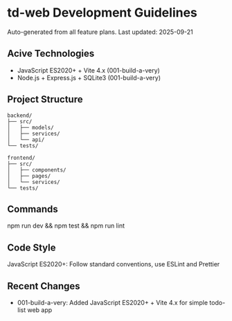 # td-web Development Guidelines

Auto-generated from all feature plans. Last updated: 2025-09-21

## Acive Technologies
- JavaScript ES2020+ + Vite 4.x (001-build-a-very)
- Node.js + Express.js + SQLite3 (001-build-a-very)

## Project Structure
```
backend/
├── src/
│   ├── models/
│   ├── services/
│   └── api/
└── tests/

frontend/
├── src/
│   ├── components/
│   ├── pages/
│   └── services/
└── tests/
```

## Commands
npm run dev && npm test && npm run lint

## Code Style
JavaScript ES2020+: Follow standard conventions, use ESLint and Prettier

## Recent Changes
- 001-build-a-very: Added JavaScript ES2020+ + Vite 4.x for simple todo-list web app

<!-- MANUAL ADDITIONS START -->
<!-- MANUAL ADDITIONS END -->